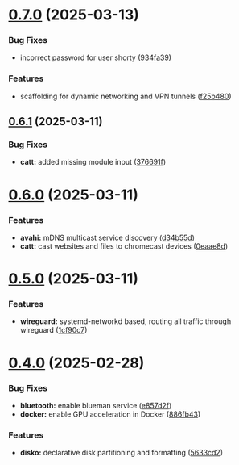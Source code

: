 # [0.7.0](https://github.com/99linesofcode/nixos-config/compare/v0.6.1...v0.7.0) (2025-03-13)


### Bug Fixes

* incorrect password for user shorty ([934fa39](https://github.com/99linesofcode/nixos-config/commit/934fa3902b017642e7faae584e8b6595b908404f))


### Features

* scaffolding for dynamic networking and VPN tunnels ([f25b480](https://github.com/99linesofcode/nixos-config/commit/f25b480ee79a6b626f8e689c039d60a13f94ab58))



## [0.6.1](https://github.com/99linesofcode/nixos-config/compare/v0.6.0...v0.6.1) (2025-03-11)


### Bug Fixes

* **catt:** added missing module input ([376691f](https://github.com/99linesofcode/nixos-config/commit/376691f4698e3f7b0c82695b2cdf4daf4d52a172))



# [0.6.0](https://github.com/99linesofcode/nixos-config/compare/v0.5.0...v0.6.0) (2025-03-11)


### Features

* **avahi:** mDNS multicast service discovery ([d34b55d](https://github.com/99linesofcode/nixos-config/commit/d34b55d5665e1a996f547ccf71a7b0889774ab65))
* **catt:** cast websites and files to chromecast devices ([0eaae8d](https://github.com/99linesofcode/nixos-config/commit/0eaae8d2e57115566b3f120e66b2e7d6f78788ae))



# [0.5.0](https://github.com/99linesofcode/nixos-config/compare/v0.4.0...v0.5.0) (2025-03-11)


### Features

* **wireguard:** systemd-networkd based, routing all traffic through wireguard ([1cf90c7](https://github.com/99linesofcode/nixos-config/commit/1cf90c70f99bb9b92a6c5d320016ee4f06def8a4))



# [0.4.0](https://github.com/99linesofcode/nixos-config/compare/v0.3.0...v0.4.0) (2025-02-28)


### Bug Fixes

* **bluetooth:** enable blueman service ([e857d2f](https://github.com/99linesofcode/nixos-config/commit/e857d2fee7584e14addfa7458a925f729d32508b))
* **docker:** enable GPU acceleration in Docker ([886fb43](https://github.com/99linesofcode/nixos-config/commit/886fb43e346aea7e5b94642d855f3a1267fd83fb))


### Features

* **disko:** declarative disk partitioning and formatting ([5633cd2](https://github.com/99linesofcode/nixos-config/commit/5633cd2762bbd0780b17aa6d64a83eb6f19e9c26))



